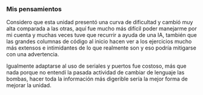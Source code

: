 ### Mis pensamientos

Considero que esta unidad presentó una curva de dificultad y cambió muy alta comparada a las otras, aquí fue mucho más difícil poder manejarme por mi cuenta y muchas veces
tuve que recurrir a ayuda de una IA, también que las grandes columnas de código al inicio hacen ver a los ejercicios mucho más extensos e intimidantes de lo que realmente
son y eso podría mitigarse con una advertencia.

Igualmente adaptarse al uso de seriales y puertos fue costoso, más que nada porque no entendí la pasada actividad de cambiar de lenguaje las bombas, hacer toda la información
más digerible sería la mejor forma de mejorar la unidad.
